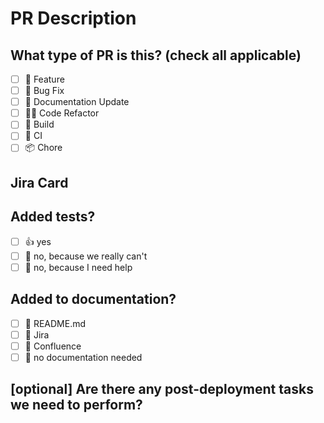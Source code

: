 # PR Description

<!--
Please do not leave this blank
This PR [adds/removes/fixes/replaces] the [feature/bug/etc].
-->

## What type of PR is this? (check all applicable)

- [ ] 🍕 Feature
- [ ] 🐛 Bug Fix
- [ ] 📝 Documentation Update
- [ ] 🧑‍💻 Code Refactor
- [ ] 🤖 Build
- [ ] 🔁 CI
- [ ] 📦 Chore

## Jira Card

<!--
Please use this format link issue numbers:
Example: https://inter-ikea.atlassian.net/browse/PROJ-XX
-->

## Added tests?

- [ ] 👍 yes
- [ ] 🙅 no, because we really can't
- [ ] 🙋 no, because I need help

## Added to documentation?

- [ ] 📜 README.md
- [ ] 📓 Jira
- [ ] 📕 Confluence
- [ ] 🙅 no documentation needed

## [optional] Are there any post-deployment tasks we need to perform?
